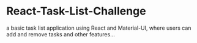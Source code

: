# React-Task-List-Challenge
 a basic task list application using React and Material-UI, where users can add and remove tasks and other features...
